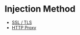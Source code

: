 # Injection Method
- [SSL / TLS](https://github.com/Yonle/theheck/tree/main/SSH/SNI/)
- [HTTP Proxy](https://github.com/Yonle/theheck/tree/main/SSH/HTTP%20Proxy)
